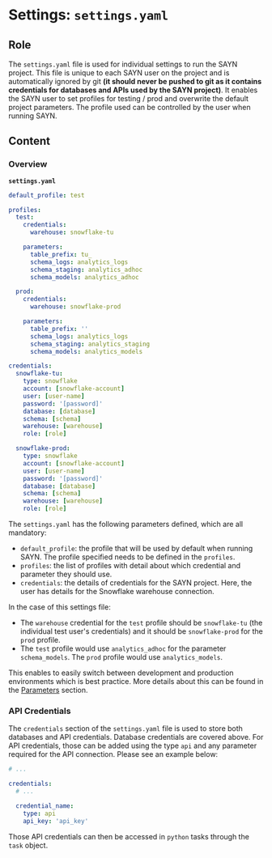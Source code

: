 # Settings: `settings.yaml`

## Role

The `settings.yaml` file is used for individual settings to run the SAYN project. This file is unique to each SAYN user on the project and is automatically ignored by git **(it should never be pushed to git as it contains credentials for databases and APIs used by the SAYN project)**. It enables the SAYN user to set profiles for testing / prod and overwrite the default project parameters. The profile used can be controlled by the user when running SAYN.

## Content

### Overview

**`settings.yaml`**

``` yaml
default_profile: test

profiles:
  test:
    credentials:
      warehouse: snowflake-tu

    parameters:
      table_prefix: tu_
      schema_logs: analytics_logs
      schema_staging: analytics_adhoc
      schema_models: analytics_adhoc

  prod:
    credentials:
      warehouse: snowflake-prod

    parameters:
      table_prefix: ''
      schema_logs: analytics_logs
      schema_staging: analytics_staging
      schema_models: analytics_models

credentials:
  snowflake-tu:
    type: snowflake
    account: [snowflake-account]
    user: [user-name]
    password: '[password]'
    database: [database]
    schema: [schema]
    warehouse: [warehouse]
    role: [role]

  snowflake-prod:
    type: snowflake
    account: [snowflake-account]
    user: [user-name]
    password: '[password]'
    database: [database]
    schema: [schema]
    warehouse: [warehouse]
    role: [role]
```

The `settings.yaml` has the following parameters defined, which are all mandatory:

- `default_profile`: the profile that will be used by default when running SAYN. The profile specified needs to be defined in the `profiles`.
- `profiles`: the list of profiles with detail about which credential and parameter they should use.
- `credentials`: the details of credentials for the SAYN project. Here, the user has details for the Snowflake warehouse connection.

In the case of this settings file:

- The `warehouse` credential for the `test` profile should be `snowflake-tu` (the individual test user's credentials) and it should be `snowflake-prod` for the `prod` profile.
- The `test` profile would use `analytics_adhoc` for the parameter `schema_models`. The `prod` profile would use `analytics_models`.

This enables to easily switch between development and production environments which is best practice. More details about this can be found in the [Parameters](parameters.md) section.

### API Credentials

The `credentials` section of the `settings.yaml` file is used to store both databases and API credentials. Database credentials are covered above. For API credentials, those can be added using the type `api` and any parameter required for the API connection. Please see an example below:

```yaml
# ...

credentials:
  # ...

  credential_name:
    type: api
    api_key: 'api_key'
```

Those API credentials can then be accessed in `python` tasks through the `task` object.
